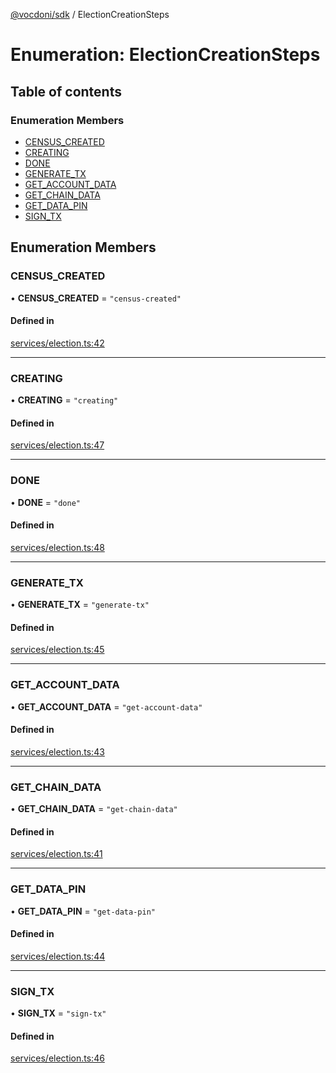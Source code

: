 [@vocdoni/sdk](/sdk) / ElectionCreationSteps

# Enumeration: ElectionCreationSteps

## Table of contents

### Enumeration Members

- [CENSUS\_CREATED](ElectionCreationSteps.md#census_created)
- [CREATING](ElectionCreationSteps#creating)
- [DONE](ElectionCreationSteps#done)
- [GENERATE\_TX](ElectionCreationSteps.md#generate_tx)
- [GET\_ACCOUNT\_DATA](ElectionCreationSteps.md#get_account_data)
- [GET\_CHAIN\_DATA](ElectionCreationSteps.md#get_chain_data)
- [GET\_DATA\_PIN](ElectionCreationSteps.md#get_data_pin)
- [SIGN\_TX](ElectionCreationSteps.md#sign_tx)

## Enumeration Members

### CENSUS\_CREATED

• **CENSUS\_CREATED** = ``"census-created"``

#### Defined in

[services/election.ts:42](https://github.com/vocdoni/vocdoni-sdk/blob/ee6390524b82e6ef535da03c0e3bb826e450e622/src/services/election.ts#L42)

___

### CREATING

• **CREATING** = ``"creating"``

#### Defined in

[services/election.ts:47](https://github.com/vocdoni/vocdoni-sdk/blob/ee6390524b82e6ef535da03c0e3bb826e450e622/src/services/election.ts#L47)

___

### DONE

• **DONE** = ``"done"``

#### Defined in

[services/election.ts:48](https://github.com/vocdoni/vocdoni-sdk/blob/ee6390524b82e6ef535da03c0e3bb826e450e622/src/services/election.ts#L48)

___

### GENERATE\_TX

• **GENERATE\_TX** = ``"generate-tx"``

#### Defined in

[services/election.ts:45](https://github.com/vocdoni/vocdoni-sdk/blob/ee6390524b82e6ef535da03c0e3bb826e450e622/src/services/election.ts#L45)

___

### GET\_ACCOUNT\_DATA

• **GET\_ACCOUNT\_DATA** = ``"get-account-data"``

#### Defined in

[services/election.ts:43](https://github.com/vocdoni/vocdoni-sdk/blob/ee6390524b82e6ef535da03c0e3bb826e450e622/src/services/election.ts#L43)

___

### GET\_CHAIN\_DATA

• **GET\_CHAIN\_DATA** = ``"get-chain-data"``

#### Defined in

[services/election.ts:41](https://github.com/vocdoni/vocdoni-sdk/blob/ee6390524b82e6ef535da03c0e3bb826e450e622/src/services/election.ts#L41)

___

### GET\_DATA\_PIN

• **GET\_DATA\_PIN** = ``"get-data-pin"``

#### Defined in

[services/election.ts:44](https://github.com/vocdoni/vocdoni-sdk/blob/ee6390524b82e6ef535da03c0e3bb826e450e622/src/services/election.ts#L44)

___

### SIGN\_TX

• **SIGN\_TX** = ``"sign-tx"``

#### Defined in

[services/election.ts:46](https://github.com/vocdoni/vocdoni-sdk/blob/ee6390524b82e6ef535da03c0e3bb826e450e622/src/services/election.ts#L46)
